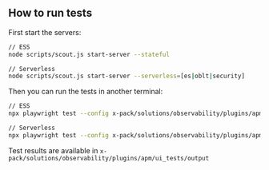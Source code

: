 ## How to run tests

First start the servers:

```bash
// ESS
node scripts/scout.js start-server --stateful

// Serverless
node scripts/scout.js start-server --serverless=[es|oblt|security]
```

Then you can run the tests in another terminal:

```bash
// ESS
npx playwright test --config x-pack/solutions/observability/plugins/apm/ui_tests/playwright.config.ts --grep @ess

// Serverless
npx playwright test --config x-pack/solutions/observability/plugins/apm/ui_tests/playwright.config.ts --grep @svlOblt
```

Test results are available in `x-pack/solutions/observability/plugins/apm/ui_tests/output`
